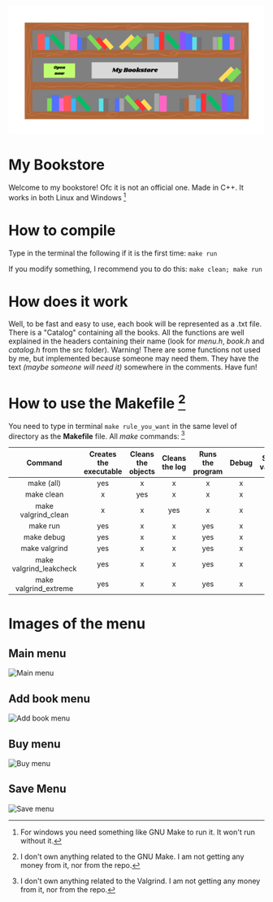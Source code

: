 ![Bookshelf image](img/bookshelf.png)

# My Bookstore
  Welcome to my bookstore! Ofc it is not an official one. Made in C++. It works in both Linux and Windows [^1]

# How to compile
  Type in the terminal the following if it is the first time:
 ```make run```

 If you modify something, I recommend you to do this:
 ``` make clean; make run ```

# How does it work
  Well, to be fast and easy to use, each book will be represented as a .txt file. There is a "Catalog" containing all the books.
All the functions are well explained in the headers containing their name (look for *menu.h*, *book.h* and *catalog.h* from the src folder).
  Warning! There are some functions not used by me, but implemented because someone may need them. They have the text *(maybe someone will need it)*
somewhere in the comments. Have fun!

 # How to use the Makefile [^2]

   You need to type in terminal ```make rule_you_want``` in the same level of directory as the **Makefile** file. All *make* commands: [^3]
 
 |         Command         | Creates the executable | Cleans the objects | Cleans the log | Runs the program | Debug | Simple valgrind | Leak check | All valgrind info |
|:-----------------------:|:----------------------:|:------------------:|:--------------:|:----------------:|:-----:|:---------------:|:----------:|:-----------------:|
|        make (all)       |           yes          |          x         |        x       |         x        |   x   |        x        |      x     |         x         |
|        make clean       |            x           |         yes        |        x       |         x        |   x   |        x        |      x     |         x         |
|   make valgrind_clean   |            x           |          x         |       yes      |         x        |   x   |        x        |      x     |         x         |
|         make run        |           yes          |          x         |        x       |        yes       |   x   |        x        |      x     |         x         |
|        make debug       |           yes          |          x         |        x       |        yes       |   x   |        x        |      x     |         x         |
|      make valgrind      |           yes          |          x         |        x       |        yes       |   x   |       yes       |      x     |         x         |
| make valgrind_leakcheck |           yes          |          x         |        x       |        yes       |   x   |       yes       |     yes    |         x         |
|  make valgrind_extreme  |           yes          |          x         |        x       |        yes       |   x   |       yes       |     yes    |        yes        |

# Images of the menu

## Main menu
![Main menu](img/Main_menu.png)

## Add book menu
![Add book menu](img/Add_book_menu.png)

## Buy menu
![Buy menu](img/Buy_menu.png)

## Save Menu
![Save menu](img/Save_menu.png)

[^1]: For windows you need something like GNU Make to run it. It won't run without it.
[^2]: I don't own anything related to the GNU Make. I am not getting any money from it, nor from the repo.
[^3]: I don't own anything related to the Valgrind. I am not getting any money from it, nor from the repo.
